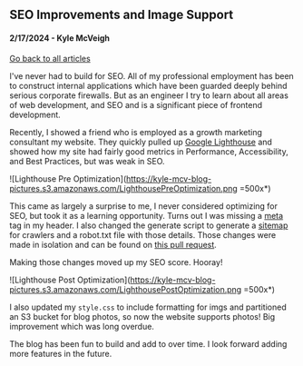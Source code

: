 ## SEO Improvements and Image Support
#### 2/17/2024 - Kyle McVeigh
[Go back to all articles](../../)

I've never had to build for SEO. All of my professional employment has been to construct internal applications which have been guarded deeply behind serious corporate firewalls. But as an engineer I try to learn about all areas of web development, and SEO and is a significant piece of frontend development.

Recently, I showed a friend who is employed as a growth marketing consultant my website. They quickly pulled up [Google Lighthouse](https://developer.chrome.com/docs/lighthouse/overview) and showed how my site had fairly good metrics in Performance, Accessibility, and Best Practices, but was weak in SEO. 

![Lighthouse Pre Optimization](https://kyle-mcv-blog-pictures.s3.amazonaws.com/LighthousePreOptimization.png =500x*)

This came as largely a surprise to me, I never considered optimizing for SEO, but took it as a learning opportunity. Turns out I was missing a [meta](https://developers.google.com/search/docs/appearance/snippet) tag in my header. I also changed the generate script to generate a [sitemap](https://developers.google.com/search/docs/crawling-indexing/sitemaps/build-sitemap) for crawlers and a robot.txt file with those details. Those changes were made in isolation and can be found on [this pull request](https://github.com/Kyle01/public_blog/pull/1). 

Making those changes moved up my SEO score. Hooray!

![Lighthouse Post Optimization](https://kyle-mcv-blog-pictures.s3.amazonaws.com/LighthousePostOptimization.png =500x*)

I also updated my `style.css` to include formatting for imgs and partitioned an S3 bucket for blog photos, so now the website supports photos! Big improvement which was long overdue. 

The blog has been fun to build and add to over time. I look forward adding more features in the future. 